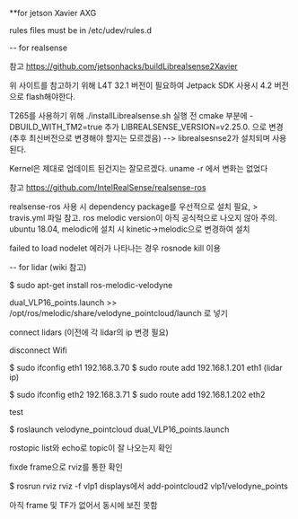 **for jetson Xavier AXG

rules files must be in /etc/udev/rules.d

-- for realsense

참고  https://github.com/jetsonhacks/buildLibrealsense2Xavier

위 사이트를 참고하기 위해 L4T 32.1 버전이 필요하여 Jetpack SDK 사용시 4.2 버전으로 flash해야한다.

T265를 사용하기 위해
 ./installLibrealsense.sh 실행 전 cmake 부분에 -DBUILD_WITH_TM2=true 추가
 LIBREALSENSE_VERSION=v2.25.0. 으로 변경 (추후 최신버전으로 변경해야 할지는 모르겠음)
 --> librealsesnse2가 설치되며 사용된다.
 
 Kernel은 제대로 업데이트 된건지는 잘모르겠다. uname -r 에서 변화는 없었다
 
 참고 https://github.com/IntelRealSense/realsense-ros
 
 realsense-ros 사용 시 dependency package를 우선적으로 설치 필요, > travis.yml 파일 참고.
 ros melodic version이 아직 공식적으로 나오지 않아 주의. ubuntu 18.04, melodic에 설치 시 kinetic->melodic으로 변경하여 설치
 
 failed to load nodelet 에러가 나타나는 경우 rosnode kill 이용

-- for lidar (wiki 참고)

$ sudo apt-get install ros-melodic-velodyne

dual_VLP16_points.launch >> /opt/ros/melodic/share/velodyne_pointcloud/launch 로 넣기

connect lidars
(이전에 각 lidar의 ip 변경 필요)

disconnect Wifi

$ sudo ifconfig eth1 192.168.3.70
$ sudo route add 192.168.1.201 eth1    (lidar ip)

$ sudo ifconfig eth2 192.168.3.71
$ sudo route add 192.168.1.202 eth2

test

$ roslaunch velodyne_pointcloud dual_VLP16_points.launch

rostopic list와 echo로 topic이 잘 나오는지 확인


fixde frame으로 rviz를 통한 확인

$ rosrun rviz rviz -f vlp1
displays에서 add-pointcloud2 vlp1/velodyne_points

아직 frame 및 TF가 없어서 동시에 보진 못함



